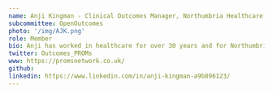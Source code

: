 ```yaml
---
name: Anji Kingman - Clinical Outcomes Manager, Northumbria Healthcare NHS Trust
subcommittee: OpenOutcomes
photo: '/img/AJK.png'
role: Member
bio: Anji has worked in healthcare for over 30 years and for Northumbria Healthcare NHS Foundation Trust for 15 years. With a combination of clinical and administrative experience she has been developing and running the trust’s elective orthopaedic PROMs programme for 5 years. Anji is passionate about PROMs and using the resulting data to improve patient care and inform clinical practice. She feels that openOutcomes would provide a practical solution to recording and using PROMs and enable ongoing collaborative development to accommodate future requirements. 
twitter: Outcomes_PROMs
www: https://promsnetwork.co.uk/
github: 
linkedin: https://www.linkedin.com/in/anji-kingman-a9b896123/
---
```

